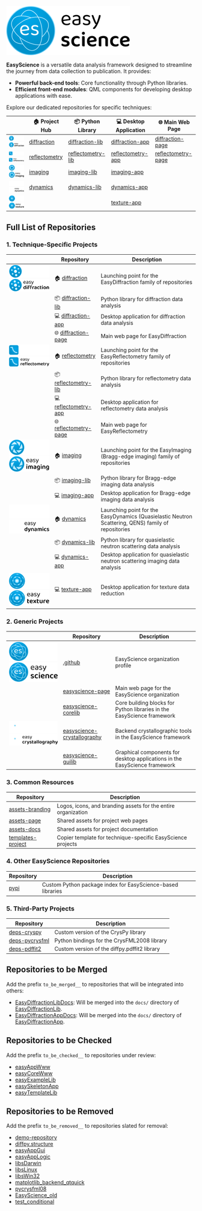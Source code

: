 <p align='left'>
  <picture>
    <!-- light mode logo -->
    <source media='(prefers-color-scheme: light)' srcset='https://raw.githubusercontent.com/EasyScience/BrandingResources/refs/heads/master/EasyScience/logos/es-logo_light.svg'>
    <!-- dark mode logo -->
    <source media='(prefers-color-scheme: dark)' srcset='https://raw.githubusercontent.com/EasyScience/BrandingResources/refs/heads/master/EasyScience/logos/es-logo_dark.svg'>
    <!-- default logo == light mode logo -->
    <img src='https://raw.githubusercontent.com/EasyScience/BrandingResources/refs/heads/master/EasyScience/logos/es-logo_light.svg' alt='EasyCrystallography'>
  </picture>
</p>

**EasyScience** is a versatile data analysis framework designed to streamline the journey from data collection to publication. It provides:
- **Powerful back-end tools**: Core functionality through Python libraries.
- **Efficient front-end modules**: QML components for developing desktop applications with ease.

Explore our dedicated repositories for specific techniques:

|                             | 🏠 Project Hub      | 📦 Python Library      | 💻 Desktop Application | 🌐 Main Web Page       |
|-----------------------------|---------------------|------------------------|------------------------|------------------------|
| ![ed-dark]![ed-light]       | [diffraction]       | [diffraction-lib]      | [diffraction-app]      | [diffraction-page]     |
| ![er-dark]![er-light]       | [reflectometry]     | [reflectometry-lib]    | [reflectometry-app]    | [reflectometry-page]   |
| ![ei-dark]![ei-light]       | [imaging]           | [imaging-lib]          | [imaging-app]          |                        |
| ![eq-dark]![eq-light]       | [dynamics]          | [dynamics-lib]         | [dynamics-app]         |                        |
| ![et-dark]![et-light]       |                     |                        | [texture-app]          |                        |

## Full List of Repositories

### 1. Technique-Specific Projects

|                             | Repository              | Description                                                                                         |
|-----------------------------|-------------------------|-----------------------------------------------------------------------------------------------------|
| ![ed-dark]![ed-light]       | 🏠 [diffraction]        | Launching point for the EasyDiffraction family of repositories                                      |
|                             | 📦 [diffraction-lib]    | Python library for diffraction data analysis                                                        |
|                             | 💻 [diffraction-app]    | Desktop application for diffraction data analysis                                                   |
|                             | 🌐 [diffraction-page]   | Main web page for EasyDiffraction                                                                   |
| ![er-dark]![er-light]       | 🏠 [reflectometry]      | Launching point for the EasyReflectometry family of repositories                                    |
|                             | 📦 [reflectometry-lib]  | Python library for reflectometry data analysis                                                      |
|                             | 💻 [reflectometry-app]  | Desktop application for reflectometry data analysis                                                 |
|                             | 🌐 [reflectometry-page] | Main web page for EasyReflectometry                                                                 |
| ![ei-dark]![ei-light]       | 🏠 [imaging]            | Launching point for the EasyImaging (Bragg-edge imaging) family of repositories                     |
|                             | 📦 [imaging-lib]        | Python library for Bragg-edge imaging data analysis                                                 |
|                             | 💻 [imaging-app]        | Desktop application for Bragg-edge imaging data analysis                                            |
| ![eq-dark]![eq-light]       | 🏠 [dynamics]           | Launching point for the EasyDynamics (Quasielastic Neutron Scattering, QENS) family of repositories |
|                             | 📦 [dynamics-lib]       | Python library for quasielastic neutron scattering data analysis                                    |
|                             | 💻 [dynamics-app]       | Desktop application for quasielastic neutron scattering imaging data analysis                       |
| ![et-dark]![et-light]       | 💻 [texture-app]        | Desktop application for texture data reduction                                                      |

### 2. Generic Projects

|                           | Repository                    | Description                                                                |
|---------------------------|-------------------------------|----------------------------------------------------------------------------|
| ![es-dark]![es-light]     | [.github]                     | EasyScience organization profile                                           |
|                           | [easyscience-page]            | Main web page for the EasyScience organization                             |
|                           | [easyscience-corelib]         | Core building blocks for Python libraries in the EasyScience framework     |
| ![escr-dark]![escr-light] | [easyscience-crystallography] | Backend crystallographic tools in the EasyScience framework                |
|                           | [easyscience-guilib]          | Graphical components for desktop applications in the EasyScience framework |

### 3. Common Resources

| Repository          | Description                                                   |
|---------------------|---------------------------------------------------------------|
| [assets-branding]   | Logos, icons, and branding assets for the entire organization |
| [assets-page]       | Shared assets for project web pages                           |
| [assets-docs]       | Shared assets for project documentation                       |
| [templates-project] | Copier template for technique-specific EasyScience projects   |

### 4. Other EasyScience Repositories

| Repository | Description                                                 |
|------------|-------------------------------------------------------------|
| [pypi]     | Custom Python package index for EasyScience-based libraries |

### 5. Third-Party Projects

| Repository       | Description                                  |
|------------------|----------------------------------------------|
| [deps-cryspy]    | Custom version of the CrysPy library         |
| [deps-pycrysfml] | Python bindings for the CrysFML2008 library  |
| [deps-pdffit2]   | Custom version of the diffpy.pdffit2 library |


## Repositories to be Merged

Add the prefix `to_be_merged__` to repositories that will be integrated into others:

- [EasyDiffractionLibDocs](https://github.com/EasyScience/EasyDiffractionLibDocs): Will be merged into the `docs/` directory of [EasyDiffractionLib](https://github.com/EasyScience/EasyDiffractionLib).
- [EasyDiffractionAppDocs](https://github.com/EasyScience/EasyDiffractionAppDocs): Will be merged into the `docs/` directory of [EasyDiffractionApp](https://github.com/EasyScience/EasyDiffractionApp).

## Repositories to be Checked

Add the prefix `to_be_checked__` to repositories under review:

- [easyAppWww](https://github.com/EasyScience/easyAppWww)
- [easyCoreWww](https://github.com/EasyScience/easyCoreWww)
- [easyExampleLib](https://github.com/EasyScience/easyExampleLib)
- [easySkeletonApp](https://github.com/EasyScience/easySkeletonApp)
- [easyTemplateLib](https://github.com/EasyScience/easyTemplateLib)

## Repositories to be Removed

Add the prefix `to_be_removed__` to repositories slated for removal:

- [demo-repository](https://github.com/EasyScience/demo-repository)
- [diffpy.structure](https://github.com/EasyScience/diffpy.structure)
- [easyAppGui](https://github.com/EasyScience/easyAppGui)
- [easyAppLogic](https://github.com/EasyScience/easyAppLogic)
- [libsDarwin](https://github.com/EasyScience/libsDarwin)
- [libsLinux](https://github.com/EasyScience/libsLinux)
- [libsWin32](https://github.com/EasyScience/libsWin32)
- [matplotlib_backend_qtquick](https://github.com/EasyScience/matplotlib_backend_qtquick)
- [pycrysfml08](https://github.com/EasyScience/pycrysfml08)
- [EasyScience_old](https://github.com/EasyScience/EasyScience_old)
- [test_conditional](https://github.com/EasyScience/test_conditional)


<!---URLs--->

[ed-dark]: https://raw.githubusercontent.com/EasyScience/BrandingResources/refs/heads/master/EasyDiffraction/logos/ed-logo_102x32_dark.svg#gh-dark-mode-only
[ed-light]: https://raw.githubusercontent.com/EasyScience/BrandingResources/refs/heads/master/EasyDiffraction/logos/ed-logo_102x32_light.svg#gh-light-mode-only
[er-dark]: https://raw.githubusercontent.com/EasyScience/BrandingResources/refs/heads/master/EasyReflectometry/logos/er-logo_120x32_dark.svg#gh-dark-mode-only
[er-light]: https://raw.githubusercontent.com/EasyScience/BrandingResources/refs/heads/master/EasyReflectometry/logos/er-logo_120x32_light.svg#gh-light-mode-only
[ei-dark]: https://raw.githubusercontent.com/EasyScience/BrandingResources/refs/heads/master/EasyImaging/logos/ei-logo_84x32_dark.svg#gh-dark-mode-only
[ei-light]: https://raw.githubusercontent.com/EasyScience/BrandingResources/refs/heads/master/EasyImaging/logos/ei-logo_84x32_light.svg#gh-light-mode-only
[eq-dark]: https://raw.githubusercontent.com/EasyScience/BrandingResources/refs/heads/master/EasyDynamics/logos/eq-logo_93x32_dark.svg#gh-dark-mode-only
[eq-light]: https://raw.githubusercontent.com/EasyScience/BrandingResources/refs/heads/master/EasyDynamics/logos/eq-logo_93x32_light.svg#gh-light-mode-only
[esh-dark]: https://raw.githubusercontent.com/EasyScience/BrandingResources/refs/heads/master/EasyShapes/logos/esh-logo_79x32_dark.svg#gh-dark-mode-only
[esh-light]: https://raw.githubusercontent.com/EasyScience/BrandingResources/refs/heads/master/EasyShapes/logos/esh-logo_79x32_light.svg#gh-light-mode-only
[esh-2-dark]: https://raw.githubusercontent.com/EasyScience/BrandingResources/refs/heads/master/EasyShapes/logos/esh-logo-2_79x32_dark.svg#gh-dark-mode-only
[esh-2-light]: https://raw.githubusercontent.com/EasyScience/BrandingResources/refs/heads/master/EasyShapes/logos/esh-logo-2_79x32_light.svg#gh-light-mode-only
[et-dark]: https://raw.githubusercontent.com/EasyScience/BrandingResources/refs/heads/master/EasyTexture/logos/et-logo_80x32_dark.svg#gh-dark-mode-only
[et-light]: https://raw.githubusercontent.com/EasyScience/BrandingResources/refs/heads/master/EasyTexture/logos/et-logo_80x32_light.svg#gh-light-mode-only

[es-dark]: https://raw.githubusercontent.com/EasyScience/BrandingResources/refs/heads/master/EasyScience/logos/es-logo_81x32_dark.svg#gh-dark-mode-only
[es-light]: https://raw.githubusercontent.com/EasyScience/BrandingResources/refs/heads/master/EasyScience/logos/es-logo_81x32_light.svg#gh-light-mode-only
[esco-dark]: https://raw.githubusercontent.com/EasyScience/BrandingResources/refs/heads/master/EasyDiffraction/logos/ed-logo_102x32_dark.svg#gh-dark-mode-only
[esco-light]: https://raw.githubusercontent.com/EasyScience/BrandingResources/refs/heads/master/EasyDiffraction/logos/ed-logo_102x32_light.svg#gh-light-mode-only
[escr-dark]: https://raw.githubusercontent.com/EasyScience/BrandingResources/refs/heads/master/EasyCrystallography/logos/ecr-logo_132x32_dark.svg#gh-dark-mode-only
[escr-light]: https://raw.githubusercontent.com/EasyScience/BrandingResources/refs/heads/master/EasyCrystallography/logos/ecr-logo_132x32_light.svg#gh-light-mode-only
[esap-dark]: https://raw.githubusercontent.com/EasyScience/BrandingResources/refs/heads/master/EasyDiffraction/logos/ed-logo_102x32_dark.svg#gh-dark-mode-only
[esap-light]: https://raw.githubusercontent.com/EasyScience/BrandingResources/refs/heads/master/EasyDiffraction/logos/ed-logo_102x32_light.svg#gh-light-mode-only

<!---Diffraction--->
[diffraction]: https://github.com/EasyScience/EasyDiffraction
[diffraction-lib]: https://github.com/EasyScience/EasyDiffractionLib
[diffraction-app]: https://github.com/EasyScience/EasyDiffractionApp
[diffraction-page]: https://easyscience.github.io/EasyDiffractionWww
[diffraction-lib-docs]: https://easyscience.github.io/EasyDiffractionLibDocs
[diffraction-app-docs]: https://easyscience.github.io/EasyDiffractionAppDocs

<!---Reflectometry--->
[reflectometry]: https://github.com/EasyScience/EasyReflectometry
[reflectometry-lib]: https://github.com/EasyScience/EasyReflectometryLib
[reflectometry-app]: https://github.com/EasyScience/EasyReflectometryApp
[reflectometry-page]: https://easyscience.github.io/EasyReflectometryWww

<!---Imaging--->
[imaging]: https://github.com/EasyScience/EasyReflectometry
[imaging-lib]: https://github.com/EasyScience/EasyImagingLib
[imaging-app]: https://github.com/EasyScience/EasyImagingApp

<!---QENS/Spectroscopy--->
[dynamics]: https://github.com/EasyScience/EasyQens
[dynamics-lib]: https://github.com/EasyScience/EasyQensLib
[dynamics-app]: https://github.com/EasyScience/EasyQensApp

<!---Shapes/Shapespyer--->
[shapes-app]: https://github.com/easyscience/shapes-app

<!---Texture--->
[texture-app]: https://github.com/EasyScience/EasyTextureApp

<!---Shape--->
[shape-app]: https://github.com/EasyScience/shape-app

<!---Generic projects-->
[.github]: https://github.com/EasyScience/.github
[easyscience-corelib]: https://github.com/EasyScience/EasyScience
[easyscience-guilib]: https://github.com/EasyScience/EasyApp
[easyscience-crystallography]: https://github.com/EasyScience/EasyCrystallography
[easyscience-page]: https://github.com/EasyScience/easyScienceWww

<!---Common resources--->
[assets-branding]: https://github.com/EasyScience/BrandingResources
[assets-page]: https://github.com/EasyScience/EasySite
[assets-docs]: https://github.com/EasyScience/CommonDocsAssets

<!---Other EasyScience repositories--->
[templates-project]: https://github.com/EasyScience/EasyProjectTemplate
[pypi]: https://github.com/EasyScience/pypi

<!---Third-party projects--->
[deps-cryspy]: https://github.com/EasyScience/cryspy
[deps-pycrysfml]: https://github.com/EasyScience/PyCrysFML
[deps-pdffit2]: https://github.com/EasyScience/pdffit2
